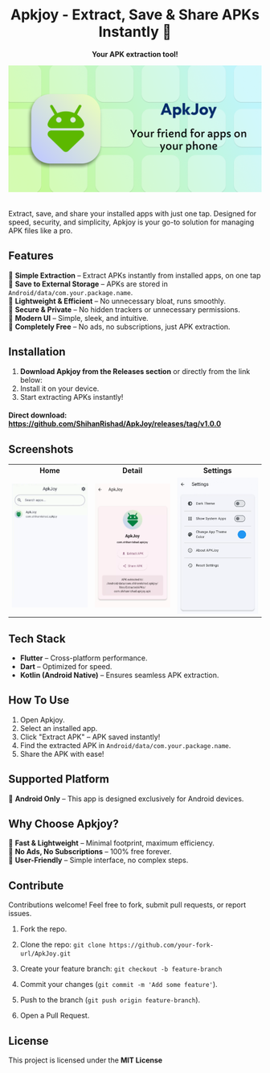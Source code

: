 <h1 align="center"> Apkjoy - Extract, Save & Share APKs Instantly 🚀 </h1>
<p align="center">
<strong>Your APK extraction tool!</strong>
</p>
<img src="assets/images/banner.png" alt="banner">

<br>Extract, save, and share your installed apps with just one tap. Designed for speed, security, and simplicity, Apkjoy is your go-to solution for managing APK files like a pro.

## Features

🔘 **Simple Extraction** – Extract APKs instantly from installed apps, on one tap  
🔘 **Save to External Storage** – APKs are stored in `Android/data/com.your.package.name`.  
🔘 **Lightweight & Efficient** – No unnecessary bloat, runs smoothly.  
🔘 **Secure & Private** – No hidden trackers or unnecessary permissions.  
🔘 **Modern UI** – Simple, sleek, and intuitive.  
🔘 **Completely Free** – No ads, no subscriptions, just APK extraction.  


## Installation

1. **Download Apkjoy from the Releases section** or directly from the link below:
2. Install it on your device.  
3. Start extracting APKs instantly!  
<h4>
Direct download: <a href="https://github.com/ShihanRishad/ApkJoy/releases/tag/v1.0.0">https://github.com/ShihanRishad/ApkJoy/releases/tag/v1.0.0</a>
</h4>

## Screenshots

<table align="center">
<tr>
<th>Home</th><th>Detail</th><th>Settings</th>
</tr>
<tr>
<td><img src="assets/images/screenshot_list.png" alt="home page"/></td>
<td><img src="assets/images/screenshot_detail2.png" alt="detail page"/></td>
<td><img src="assets/images/screenshot_settings.png" alt="settings page"/></td>
</tr>
</table>



## Tech Stack

- **Flutter** – Cross-platform performance.  
- **Dart** – Optimized for speed.  
- **Kotlin (Android Native)** – Ensures seamless APK extraction.  



## How To Use

1. Open Apkjoy.
2. Select an installed app.
3. Click "Extract APK" – APK saved instantly!
4. Find the extracted APK in `Android/data/com.your.package.name`.
5. Share the APK with ease!


## Supported Platform

📌 **Android Only** – This app is designed exclusively for Android devices.



<!-- ## Permissions Used

- **Storage Access**

 -->


## Why Choose Apkjoy?

🔹 **Fast & Lightweight** – Minimal footprint, maximum efficiency.  
🔹 **No Ads, No Subscriptions** – 100% free forever.  
🔹 **User-Friendly** – Simple interface, no complex steps.  



## Contribute

Contributions welcome! Feel free to fork, submit pull requests, or report issues.  

1. Fork the repo.
2. Clone the repo: 
`git clone https://github.com/your-fork-url/ApkJoy.git`

3. Create your feature branch:
`git checkout -b feature-branch`

4. Commit your changes (`git commit -m 'Add some feature'`).

5. Push to the branch (`git push origin feature-branch`).
6. Open a Pull Request.


## License

This project is licensed under the **MIT License**
